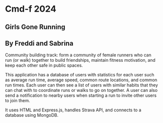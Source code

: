 # Cmd-f 2024
## Girls Gone Running
## By Freddi and Sabrina

Community building track: form a community of female runners who can run (or walk) together to build friendships, maintain fitness motivation, and keep each other safe in public spaces.

This application has a database of users with statistics for each user such as average run time, average speed, common route locations, and common run times. Each user can then see a list of users with similar habits that they can chat with to coordinate runs or walks to go on together. A user can also send a notification to nearby users when starting a run to invite other users to join them.

It uses HTML and Express.js, handles Strava API, and connects to a database using MongoDB.
